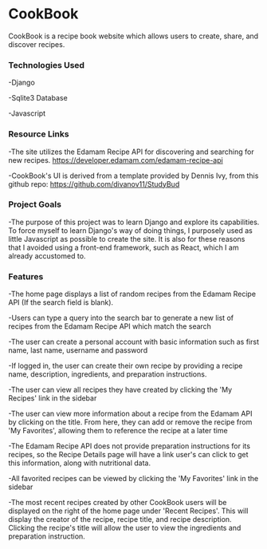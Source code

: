 # CookBook

CookBook is a recipe book website which allows users to create, share, and discover recipes.

### Technologies Used

-Django

-Sqlite3 Database

-Javascript

### Resource Links

-The site utilizes the Edamam Recipe API for discovering and searching for new recipes.  https://developer.edamam.com/edamam-recipe-api

-CookBook's UI is derived from a template provided by Dennis Ivy, from this github repo: https://github.com/divanov11/StudyBud

### Project Goals

-The purpose of this project was to learn Django and explore its capabilities.  To force myself to learn Django's way of doing things, I purposely used as little Javascript as possible to create the site.  It is also for these reasons that I avoided using a front-end framework, such as React, which I am already accustomed to.

### Features

-The home page displays a list of random recipes from the Edamam Recipe API (If the search field is blank).

-Users can type a query into the search bar to generate a new list of recipes from the Edamam Recipe API which match the search

-The user can create a personal account with basic information such as first name, last name, username and password

-If logged in, the user can create their own recipe by providing a recipe name, description, ingredients, and preparation instructions.

-The user can view all recipes they have created by clicking the 'My Recipes' link in the sidebar

-The user can view more information about a recipe from the Edamam API by clicking on the title.  From here, they can add or remove the recipe from 'My Favorites', allowing them to reference the recipe at a later time

-The Edamam Recipe API does not provide preparation instructions for its recipes, so the Recipe Details page will have a link user's can click to get this information, along with nutritional data.

-All favorited recipes can be viewed by clicking the 'My Favorites' link in the sidebar

-The most recent recipes created by other CookBook users will be displayed on the right of the home page under 'Recent Recipes'.  This will display the creator of the recipe, recipe title, and recipe description.  Clicking the recipe's title will allow the user to view the ingredients and preparation instruction.




